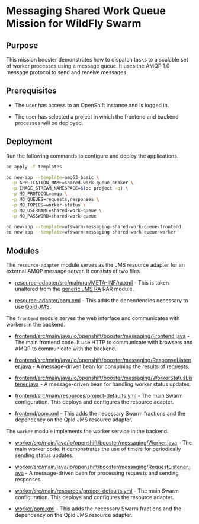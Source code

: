 # Messaging Shared Work Queue Mission for WildFly Swarm

## Purpose

This mission booster demonstrates how to dispatch tasks to a scalable
set of worker processes using a message queue. It uses the AMQP 1.0
message protocol to send and receive messages.

## Prerequisites

* The user has access to an OpenShift instance and is logged in.

* The user has selected a project in which the frontend and backend
  processes will be deployed.

## Deployment

Run the following commands to configure and deploy the applications.

```bash
oc apply -f templates

oc new-app --template=amq63-basic \
  -p APPLICATION_NAME=shared-work-queue-broker \
  -p IMAGE_STREAM_NAMESPACE=$(oc project -q) \
  -p MQ_PROTOCOL=amqp \
  -p MQ_QUEUES=requests,responses \
  -p MQ_TOPICS=worker-status \
  -p MQ_USERNAME=shared-work-queue \
  -p MQ_PASSWORD=shared-work-queue

oc new-app --template=wfswarm-messaging-shared-work-queue-frontend
oc new-app --template=wfswarm-messaging-shared-work-queue-worker
```

<!-- oc new-app --template=amq-broker-71-basic \ -->
<!--   -p APPLICATION_NAME=shared-work-queue-broker \ -->
<!--   -p IMAGE_STREAM_NAMESPACE=$(oc project -q) \ -->
<!--   -p AMQ_PROTOCOL=amqp \ -->
<!--   -p AMQ_QUEUES=requests,responses \ -->
<!--   -p AMQ_ADDRESSES=worker-status \ -->
<!--   -p AMQ_USER=shared-work-queue \ -->
<!--   -p AMQ_PASSWORD=shared-work-queue -->

## Modules

The `resource-adapter` module serves as the JMS resource adapter for an
external AMQP message server.  It consists of two files.

* [resource-adapter/src/main/rar/META-INF/ra.xml](resource-adapter/src/main/rar/META-INF/ra.xml) -
  This is taken unaltered from the
  [generic JMS RA](https://github.com/jms-ra/generic-jms-ra) RAR
  module.

* [resource-adapter/pom.xml](resource-adapter/pom.xml) - This adds the
  dependencies necessary to use
  [Qpid JMS](http://qpid.apache.org/components/jms/index.html).

The `frontend` module serves the web interface and communicates with
workers in the backend.

* [frontend/src/main/java/io/openshift/booster/messaging/Frontend.java](frontend/src/main/java/io/openshift/booster/messaging/Frontend.java) -
  The main frontend code.  It use HTTP to communicate with browsers
  and AMQP to communicate with the backend.

* [frontend/src/main/java/io/openshift/booster/messaging/ResponseListener.java](frontend/src/main/java/io/openshift/booster/messaging/ResponseListener.java) -
  A message-driven bean for consuming the results of requests.

* [frontend/src/main/java/io/openshift/booster/messaging/WorkerStatusListener.java](frontend/src/main/java/io/openshift/booster/messaging/WorkerStatusListener.java) -
  A message-driven bean for handling worker status updates.

* [frontend/src/main/resources/project-defaults.yml](frontend/src/main/resources/project-defaults.yml) -
  The main Swarm configuration.  This deploys and configures the
  resource adapter.

* [frontend/pom.xml](frontend/pom.xml) - This adds the necessary
  Swarm fractions and the dependency on the Qpid JMS resource adapter.

The `worker` module implements the worker service in the backend.

* [worker/src/main/java/io/openshift/booster/messaging/Worker.java](worker/src/main/java/io/openshift/booster/messaging/Worker.java) -
  The main worker code.  It demonstrates the use of timers for
  periodically sending status updates.

* [worker/src/main/java/io/openshift/booster/messaging/RequestListener.java](worker/src/main/java/io/openshift/booster/messaging/RequestListener.java) -
  A message-driven bean for processing requests and sending responses.

* [worker/src/main/resources/project-defaults.yml](worker/src/main/resources/project-defaults.yml) -
  The main Swarm configuration.  This deploys and configures the
  resource adapter.

* [worker/pom.xml](worker/pom.xml) - This adds the necessary
  Swarm fractions and the dependency on the Qpid JMS resource adapter.
